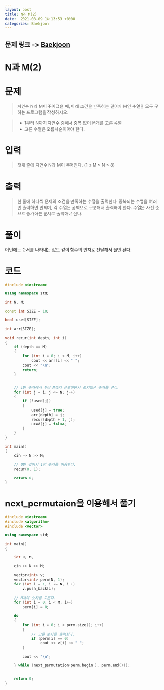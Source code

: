```yaml
---
layout: post
title: N과 M(2)
date:  2021-08-09 14:13:53 +0900
categories: Baekjoon
---
```


## 문제 링크 -> [Baekjoon](https://www.acmicpc.net/problem/15650)
# N과 M(2)

# 문제
> 자연수 N과 M이 주어졌을 때, 아래 조건을 만족하는 길이가 M인 수열을 모두 구하는 프로그램을 작성하시오.

> - 1부터 N까지 자연수 중에서 중복 없이 M개를 고른 수열
> - 고른 수열은 오름차순이어야 한다.

# 입력
> 첫째 줄에 자연수 N과 M이 주어진다. (1 ≤ M ≤ N ≤ 8)

# 출력
> 한 줄에 하나씩 문제의 조건을 만족하는 수열을 출력한다. 중복되는 수열을 여러 번 출력하면 안되며, 각 수열은 공백으로 구분해서 출력해야 한다. 수열은 사전 순으로 증가하는 순서로 출력해야 한다.

# 풀이
이번에는 순서를 나타내는 값도 같이 함수의 인자로 전달해서 풀면 된다.

# 코드
```c++
#include <iostream>

using namespace std;

int N, M;

const int SIZE = 10;

bool used[SIZE];

int arr[SIZE];

void recur(int depth, int i)
{
	if (depth == M)
	{
		for (int i = 0; i < M; i++)
			cout << arr[i] << " ";
		cout << "\n";
		return;
	}


    // i번 숫자에서 부터 N까지 순회하면서 쓰지않은 숫자를 쓴다.
	for (int j = i; j <= N; j++)
	{
		if (!used[j])
		{
			used[j] = true;
			arr[depth] = j;
			recur(depth + 1, j);
			used[j] = false;
		}
	}
}

int main()
{
	cin >> N >> M;

    // 0번 깊이서 1번 숫자를 이용한다.
	recur(0, 1);

	return 0;
}
```

# next_permutaion을 이용해서 풀기
```c++
#include <iostream>
#include <algorithm>
#include <vector>

using namespace std;

int main()
{

	int N, M;

	cin >> N >> M;

	vector<int> v;
	vector<int> perm(N, 1);
	for (int i = 1; i <= N; i++)
		v.push_back(i);
    
    // M개의 숫자를 고른다.
	for (int i = 0; i < M; i++)
		perm[i] = 0;

	do
	{   
		for (int i = 0; i < perm.size(); i++)
		{
            // 고른 숫자를 출력한다.
			if (perm[i] == 0)
				cout << v[i] << " ";
		}

		cout << "\n";

	} while (next_permutation(perm.begin(), perm.end()));


	return 0;
}
```